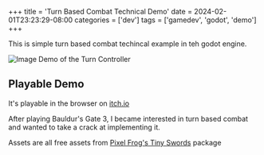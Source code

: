 +++
title = 'Turn Based Combat Technical Demo'
date = 2024-02-01T23:23:29-08:00
categories = ['dev']
tags = ['gamedev', 'godot', 'demo']
+++

This is simple turn based combat techincal example in teh godot engine.

![Image Demo of the Turn Controller](/gif/2024-02-01-turn-queue.gif)

## Playable Demo

It's playable in the browser on [itch.io](https://partkyle.itch.io/turn-based-controller-tech-demo)

After playing Bauldur's Gate 3, I became interested in turn based combat and wanted to take a crack at implementing it.

Assets are all free assets from [Pixel Frog's Tiny Swords](https://pixelfrog-assets.itch.io/tiny-swords) package
